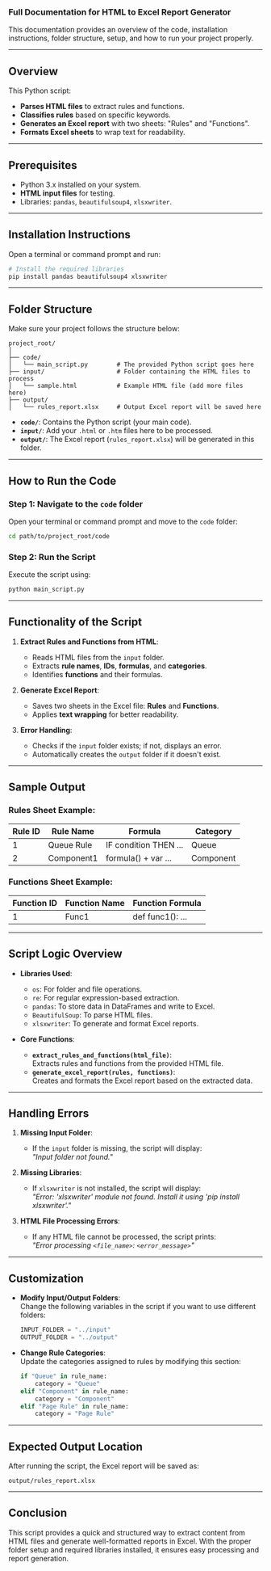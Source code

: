 ### **Full Documentation for HTML to Excel Report Generator**

This documentation provides an overview of the code, installation instructions, folder structure, setup, and how to run your project properly.

---

## **Overview**

This Python script:
- **Parses HTML files** to extract rules and functions.
- **Classifies rules** based on specific keywords.
- **Generates an Excel report** with two sheets: "Rules" and "Functions".
- **Formats Excel sheets** to wrap text for readability.

---

## **Prerequisites**

- Python 3.x installed on your system.
- **HTML input files** for testing.
- Libraries: `pandas`, `beautifulsoup4`, `xlsxwriter`.

---

## **Installation Instructions**

Open a terminal or command prompt and run:

```bash
# Install the required libraries
pip install pandas beautifulsoup4 xlsxwriter
```

---

## **Folder Structure**

Make sure your project follows the structure below:

```
project_root/
│
├── code/                     
│   └── main_script.py        # The provided Python script goes here
├── input/                    # Folder containing the HTML files to process
│   └── sample.html           # Example HTML file (add more files here)
├── output/                   
│   └── rules_report.xlsx     # Output Excel report will be saved here
```

- **`code/`**: Contains the Python script (your main code).
- **`input/`**: Add your `.html` or `.htm` files here to be processed.
- **`output/`**: The Excel report (`rules_report.xlsx`) will be generated in this folder.

---

## **How to Run the Code**

### Step 1: Navigate to the `code` folder
Open your terminal or command prompt and move to the `code` folder:

```bash
cd path/to/project_root/code
```

### Step 2: Run the Script
Execute the script using:

```bash
python main_script.py
```

---

## **Functionality of the Script**

1. **Extract Rules and Functions from HTML**:
   - Reads HTML files from the `input` folder.
   - Extracts **rule names**, **IDs**, **formulas**, and **categories**.
   - Identifies **functions** and their formulas.

2. **Generate Excel Report**:
   - Saves two sheets in the Excel file: **Rules** and **Functions**.
   - Applies **text wrapping** for better readability.

3. **Error Handling**:
   - Checks if the `input` folder exists; if not, displays an error.
   - Automatically creates the `output` folder if it doesn't exist.

---

## **Sample Output**

### Rules Sheet Example:
| Rule ID | Rule Name    | Formula                | Category      |
|---------|--------------|------------------------|---------------|
| 1       | Queue Rule   | IF condition THEN ...  | Queue         |
| 2       | Component1   | formula() + var ...    | Component     |

### Functions Sheet Example:
| Function ID | Function Name | Function Formula |
|-------------|---------------|------------------|
| 1           | Func1         | def func1(): ... |

---

## **Script Logic Overview**

- **Libraries Used**:
  - `os`: For folder and file operations.
  - `re`: For regular expression-based extraction.
  - `pandas`: To store data in DataFrames and write to Excel.
  - `BeautifulSoup`: To parse HTML files.
  - `xlsxwriter`: To generate and format Excel reports.

- **Core Functions**:
  - **`extract_rules_and_functions(html_file)`**:  
    Extracts rules and functions from the provided HTML file.
  - **`generate_excel_report(rules, functions)`**:  
    Creates and formats the Excel report based on the extracted data.

---

## **Handling Errors**

1. **Missing Input Folder**:
   - If the `input` folder is missing, the script will display:  
     *"Input folder not found."*

2. **Missing Libraries**:
   - If `xlsxwriter` is not installed, the script will display:  
     *"Error: 'xlsxwriter' module not found. Install it using 'pip install xlsxwriter'."*

3. **HTML File Processing Errors**:
   - If any HTML file cannot be processed, the script prints:  
     *"Error processing `<file_name>`: `<error_message>`"*

---

## **Customization**

- **Modify Input/Output Folders**:  
  Change the following variables in the script if you want to use different folders:

  ```python
  INPUT_FOLDER = "../input"
  OUTPUT_FOLDER = "../output"
  ```

- **Change Rule Categories**:  
  Update the categories assigned to rules by modifying this section:

  ```python
  if "Queue" in rule_name:
      category = "Queue"
  elif "Component" in rule_name:
      category = "Component"
  elif "Page Rule" in rule_name:
      category = "Page Rule"
  ```

---

## **Expected Output Location**

After running the script, the Excel report will be saved as:

```
output/rules_report.xlsx
```

---

## **Conclusion**

This script provides a quick and structured way to extract content from HTML files and generate well-formatted reports in Excel. With the proper folder setup and required libraries installed, it ensures easy processing and report generation. 

